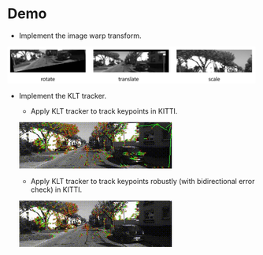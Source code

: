 # Demo

* Implement the image warp transform.

![](results/image_warp/image_warp.jpg)

* Implement the KLT tracker.

    - Apply KLT tracker to track keypoints in KITTI.
    
    ![](results/klt.gif)

    - Apply KLT tracker to track keypoints robustly (with bidirectional error check) in KITTI.

    ![](results/klt_robust.gif)